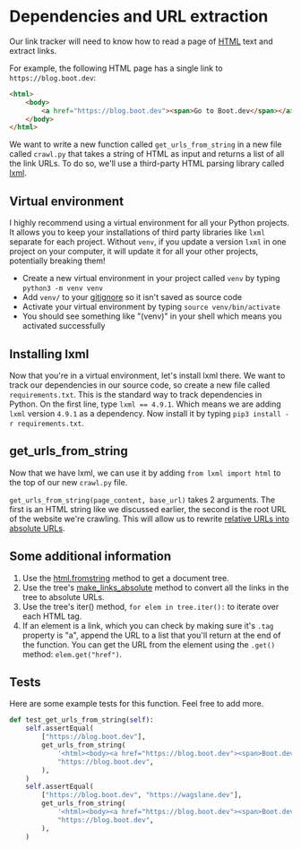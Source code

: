 # Dependencies and URL extraction

Our link tracker will need to know how to read a page of [HTML](https://developer.mozilla.org/en-US/docs/Learn/Getting_started_with_the_web/HTML_basics) text and extract links.

For example, the following HTML page has a single link to `https://blog.boot.dev`:

```html
<html>
    <body>
        <a href="https://blog.boot.dev"><span>Go to Boot.dev</span></a>
    </body>
</html>
```

We want to write a new function called `get_urls_from_string` in a new file called `crawl.py` that takes a string of HTML as input and returns a list of all the link URLs. To do so, we'll use a third-party HTML parsing library called [lxml](https://lxml.de/).

## Virtual environment

I highly recommend using a virtual environment for all your Python projects. It allows you to keep your installations of third party libraries like `lxml` separate for each project. Without `venv`, if you update a version `lxml` in one project on your computer, it will update it for all your other projects, potentially breaking them!

* Create a new virtual environment in your project called `venv` by typing `python3 -m venv venv`
* Add `venv/` to your [gitignore](https://www.freecodecamp.org/news/gitignore-what-is-it-and-how-to-add-to-repo/) so it isn't saved as source code
* Activate your virtual environment by typing `source venv/bin/activate`
* You should see something like "(venv)" in your shell which means you activated successfully

## Installing lxml

Now that you're in a virtual environment, let's install lxml there. We want to track our dependencies in our source code, so create a new file called `requirements.txt`. This is the standard way to track dependencies in Python.
On the first line, type `lxml == 4.9.1`. Which means we are adding `lxml` version `4.9.1` as a dependency. Now install it by typing `pip3 install -r requirements.txt`.

## get_urls_from_string

Now that we have lxml, we can use it by adding `from lxml import html` to the top of our new `crawl.py` file.

`get_urls_from_string(page_content, base_url)` takes 2 arguments. The first is an HTML string like we discussed earlier, the second is the root URL of the website we're crawling. This will allow us to rewrite [relative URLs into absolute URLs](https://www.seoclarity.net/resources/knowledgebase/difference-relative-absolute-url-15325/).

## Some additional information

1. Use the [html.fromstring](https://lxml.de/apidoc/lxml.html.html#lxml.html.fromstring) method to get a document tree.
2. Use the tree's [make_links_absolute](https://lxml.de/apidoc/lxml.html.html#lxml.html.HtmlMixin.make_links_absolute) method to convert all the links in the tree to absolute URLs.
3. Use the tree's iter() method, `for elem in tree.iter():` to iterate over each HTML tag.
4. If an element is a link, which you can check by making sure it's `.tag` property is "a", append the URL to a list that you'll return at the end of the function. You can get the URL from the element using the `.get()` method: `elem.get("href")`.

## Tests

Here are some example tests for this function. Feel free to add more.

```python
def test_get_urls_from_string(self):
    self.assertEqual(
        ["https://blog.boot.dev"],
        get_urls_from_string(
            '<html><body><a href="https://blog.boot.dev"><span>Boot.dev></span></a></body></html>',
            "https://blog.boot.dev",
        ),
    )
    self.assertEqual(
        ["https://blog.boot.dev", "https://wagslane.dev"],
        get_urls_from_string(
            '<html><body><a href="https://blog.boot.dev"><span>Boot.dev></span></a><a href="https://wagslane.dev"><span>Boot.dev></span></a></body></html>',
            "https://blog.boot.dev",
        ),
    )
```
